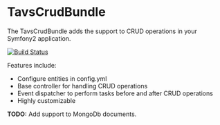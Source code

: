TavsCrudBundle
==============

The TavsCrudBundle adds the support to CRUD operations in your Symfony2 application.

[![Build Status](https://secure.travis-ci.org/tsantos84/crud-bundle.png?branch=master)](http://travis-ci.org/tsantos84/crud-bundle)

Features include:

- Configure entities in config.yml
- Base controller for handling CRUD operations
- Event dispatcher to perform tasks before and after CRUD operations
- Highly customizable

**TODO:** Add support to MongoDb documents.
